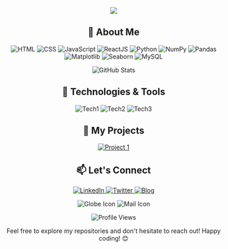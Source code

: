 <!-- Header -->
<p align="center">
  <img src="https://readme-typing-svg.herokuapp.com?font=Roboto&color=2E86AB&size=30&center=true&vCenter=true&width=500&height=50&lines=Hello%2C+there!+%F0%9F%91%8B;I'm+Ashok+Shrestha%2C+a+passionate+learner">
</p>

<!-- About Me -->
<h2 align="center">🚀 About Me</h2>
<p align="center">
  <img src="https://img.shields.io/badge/-HTML-333333?style=flat&logo=html5" alt="HTML">
  <img src="https://img.shields.io/badge/-CSS-333333?style=flat&logo=css3" alt="CSS">
  <img src="https://img.shields.io/badge/-JavaScript-333333?style=flat&logo=javascript" alt="JavaScript">
  <img src="https://img.shields.io/badge/-React-333333?style=flat&logo=react" alt="ReactJS">
  <img src="https://img.shields.io/badge/-Python-333333?style=flat&logo=python" alt="Python">
  <img src="https://img.shields.io/badge/-NumPy-333333?style=flat&logo=numpy" alt="NumPy">
  <img src="https://img.shields.io/badge/-Pandas-333333?style=flat&logo=pandas" alt="Pandas">
  <img src="https://img.shields.io/badge/-Matplotlib-333333?style=flat&logo=python" alt="Matplotlib">
  <img src="https://img.shields.io/badge/-Seaborn-333333?style=flat&logo=python" alt="Seaborn">
   <img src="https://img.shields.io/badge/-MySQL-333333?style=flat&logo=mysql" alt="MySQL">
  <!-- Add more badges as needed -->
</p>

<!-- GitHub Stats -->
<p align="center">
  <img src="https://github-readme-stats.vercel.app/api?username=YourUsername&show_icons=true&hide_title=true&hide=contribs,prs" alt="GitHub Stats">
</p>

<!-- Technologies & Tools -->
<h2 align="center">🔧 Technologies & Tools</h2>
<p align="center">
  <img src="https://img.shields.io/badge/-Tech1-333333?style=flat&logo=tech1" alt="Tech1">
  <img src="https://img.shields.io/badge/-Tech2-333333?style=flat&logo=tech2" alt="Tech2">
  <img src="https://img.shields.io/badge/-Tech3-333333?style=flat&logo=tech3" alt="Tech3">
</p>

<!-- My Projects -->
<h2 align="center">📂 My Projects</h2>
<p align="center">
  <a href="Link-to-Project1">
    <img src="https://img.shields.io/badge/Project%201-Short%20description-333333?style=flat" alt="Project 1">
  </a>
  <!-- Add more project badges as needed -->
</p>

<!-- Let's Connect -->
<h2 align="center">📫 Let's Connect</h2>
<p align="center">
  <a href="https://www.linkedin.com/in/your-linkedin" target="_blank">
    <img src="https://img.shields.io/badge/LinkedIn-Connect-0077B5?style=flat&logo=linkedin" alt="LinkedIn">
  </a>
  <a href="https://twitter.com/your-twitter" target="_blank">
    <img src="https://img.shields.io/badge/Twitter-Follow-1DA1F2?style=flat&logo=twitter" alt="Twitter">
  </a>
  <a href="https://your-blog.com" target="_blank">
    <img src="https://img.shields.io/badge/Blog-Read-FF5722?style=flat&logo=rss" alt="Blog">
  </a>
</p>

<!-- Animated Icons -->
<p align="center">
  <img src="https://img.shields.io/badge/-🌐-2E86AB?style=flat&logo=earth" alt="Globe Icon">
  <img src="https://img.shields.io/badge/-✉️-2E86AB?style=flat&logo=gmail" alt="Mail Icon">
  <!-- Add more animated icons as needed -->
</p>

<p align="center">
  <img src="https://komarev.com/ghpvc/?username=YourUsername&label=Profile+Views" alt="Profile Views">
</p>

<!-- Footer -->
<p align="center">
  Feel free to explore my repositories and don't hesitate to reach out! Happy coding! 😊
</p>
